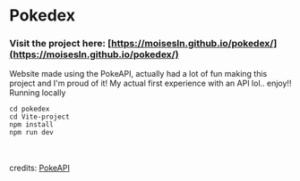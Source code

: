 # Pokedex
### Visit the project here: [https://moisesln.github.io/pokedex/](https://moisesln.github.io/pokedex/)
Website made using the PokeAPI, actually had a lot of fun making this project and I'm proud of it! My actual first experience with an API lol.. enjoy!! <br>
Running locally
```
cd pokedex
cd Vite-project
npm install
npm run dev
```
<br> <br>
credits: [PokeAPI](https://pokeapi.co/)
